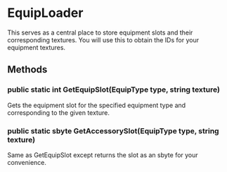 # EquipLoader

This serves as a central place to store equipment slots and their corresponding textures. You will use this to obtain the IDs for your equipment textures.

## Methods

### public static int GetEquipSlot(EquipType type, string texture)

Gets the equipment slot for the specified equipment type and corresponding to the given texture.

### public static sbyte GetAccessorySlot(EquipType type, string texture)

Same as GetEquipSlot except returns the slot as an sbyte for your convenience.